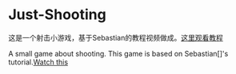 # Just-Shooting

 这是一个射击小游戏，基于Sebastian的教程视频做成。[这里观看教程](https://youtu.be/SviIeTt2_Lc)

 A small game about shooting.
 This game is based on Sebastian[]'s tutorial.[Watch this](https://youtu.be/SviIeTt2_Lc)
